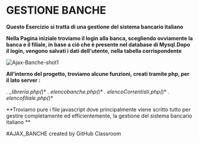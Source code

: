 # GESTIONE BANCHE
**Questo Esercizio si tratta di una gestione del sistema bancario italiano**

**Nella Pagina iniziale troviamo il login alla banca, scegliendo ovviamente la banca e il filiale, in base a ciò che è presente nel database di Mysql.Dopo il login, vengono salvati i dati dell'utente, nella tabella corrispondente**

![Ajax-Banche-shot1](https://user-images.githubusercontent.com/61886825/80997278-5ba85b80-8e41-11ea-918f-bca803000d52.PNG)





**All'interno del progetto, troviamo alcune funzioni, creati tramite php, per il lato server :**

*. _libreria.php(*)*
*. elencobanche.php(*)*
*. elencoCorrentisti.php(*)*
*. elencofiliale.php(*)*
 
 **Troviamo pure i file javascript dove principalmente viene scritto tutto per gestire completamente ed efficientemente, la gestione del sistema bancario italiano **
 
 
#AJAX_BANCHE created by GitHub Classroom
